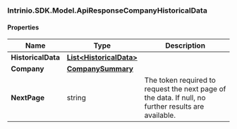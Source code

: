 [//]: # (CLASS:Intrinio.SDK.Model.ApiResponseCompanyHistoricalData)

[//]: # (KIND:object)

### Intrinio.SDK.Model.ApiResponseCompanyHistoricalData
#### Properties

[//]: # (START_DEFINITION)

Name | Type | Description
------------ | ------------- | -------------
**HistoricalData** | [**List&lt;HistoricalData&gt;**](HistoricalData.md) |  &nbsp;
**Company** | [**CompanySummary**](CompanySummary.md) |  &nbsp;
**NextPage** | string | The token required to request the next page of the data. If null, no further results are available. &nbsp;

[//]: # (END_DEFINITION)


[//]: # (CONTAINED_CLASS:Intrinio.SDK.Model.HistoricalData)


[//]: # (CONTAINED_CLASS:Intrinio.SDK.Model.CompanySummary)


